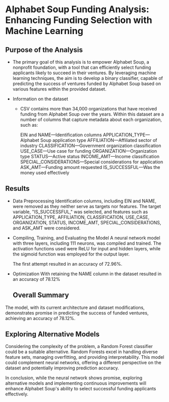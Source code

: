 # Alphabet Soup Funding Analysis: Enhancing Funding Selection with Machine Learning

## Purpose of the Analysis

  * The primary goal of this analysis is to empower Alphabet Soup, a nonprofit foundation, with a tool that can efficiently select funding applicants likely to succeed in their ventures. By leveraging machine learning techniques, the aim is to develop a binary classifier, capable of predicting the success of ventures funded by Alphabet Soup based on various features within the provided dataset.


* Information on the dataset
  * CSV contains more than 34,000 organizations that have received funding from Alphabet Soup over the years. Within this dataset are a number of columns that capture metadata about each organization, such as:

      EIN and NAME—Identification columns
      APPLICATION_TYPE—Alphabet Soup application type
      AFFILIATION—Affiliated sector of industry
      CLASSIFICATION—Government organization classification
      USE_CASE—Use case for funding
      ORGANIZATION—Organization type
      STATUS—Active status
      INCOME_AMT—Income classification
      SPECIAL_CONSIDERATIONS—Special considerations for application
      ASK_AMT—Funding amount requested
      IS_SUCCESSFUL—Was the money used effectively
 


## Results

* Data Preprocessing
    Identification columns, including EIN and NAME, were removed as they neither serve as targets nor features. The target variable, "IS_SUCCESSFUL," was selected, and features such as APPLICATION_TYPE, AFFILIATION, CLASSIFICATION, USE_CASE, ORGANIZATION, STATUS, INCOME_AMT, SPECIAL_CONSIDERATIONS, and ASK_AMT were considered.

* Compiling, Training, and Evaluating the Model
  A neural network model with three layers, including 111 neurons, was compiled and trained. The activation functions used were ReLU for input and hidden layers, while the sigmoid function was employed for the output layer.
  
  The first attempt resulted in an accuracy of 72.96%.



* Optimization
  With retaining the NAME column in the dataset resulted in an accuracy of 78.12%

  ## Overall Summary

The model, with its current architecture and dataset modifications, demonstrates promise in predicting the success of funded ventures, achieving an accuracy of 78.12%. 

## Exploring Alternative Models

Considering the complexity of the problem, a Random Forest classifier could be a suitable alternative. Random Forests excel in handling diverse feature sets, managing overfitting, and providing interpretability. This model could complement neural networks, offering a different perspective on the dataset and potentially improving prediction accuracy.

In conclusion, while the neural network shows promise, exploring alternative models and implementing continuous improvements will enhance Alphabet Soup's ability to select successful funding applicants effectively.
